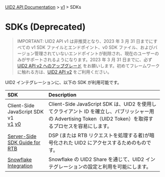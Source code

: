 [UID2 API Documentation](../../getting-started.md) > [v1](../README.md) > SDKs

# SDKs (Deprecated)

> IMPORTANT: UID2 API v1 は非推奨となり、2023 年 3 月 31 日までにすべての v1 SDK ファイルとエンドポイント、v0 SDK ファイル、およびバージョン管理されていないエンドポイントが削除され、現在のユーザーのみがサポートされるようになります。2023 年 3 月 31 日までに、必ず [UID2 API v2 へのアップグレード](../../v2/upgrades/upgrade-guide.md) をお願いします。初めてフレームワークに触れる方は、[UID2 API v2](../../v2/summary-doc-v2.md) をご利用ください。

UID2 インテグレーションに、以下の SDK が利用可能です。

| SDK                                                                                                     | Description                                                                                                                                                  |
| :------------------------------------------------------------------------------------------------------ | :----------------------------------------------------------------------------------------------------------------------------------------------------------- |
| Client-Side JavaScript SDK v1<br/>[v1](./client-side-identity-v1.md) [v0](./client-side-identity-v0.md) | Client-Side JavaScript SDK は、UID2 を使用してクライアント ID を確立し、パブリッシャー用の Advertising Token（UID2 Token）を取得するプロセスを容易にします。 |
| [Server-Side SDK Guide for RTB](./dsp-client-v1-overview.md)                                            | DSP (または RTB リクエストを処理する者)が暗号化された UID2 にアクセスするためのものです。                                                                    |
| [Snowflake Integration](./snowflake_integration.md)                                                     | Snowflake の UID2 Share を通じて、UID2 インテグレーションの設定と利用を可能にします。                                                                        |
